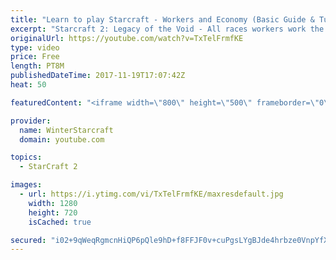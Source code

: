 ```yaml
---
title: "Learn to play Starcraft - Workers and Economy (Basic Guide & Tutorial)"
excerpt: "Starcraft 2: Legacy of the Void - All races workers work the same (mule notwithstanding!)  Wiki on mining: http://wiki.teamliquid.net/starcraft2/Mining_Minerals"
originalUrl: https://youtube.com/watch?v=TxTelFrmfKE
type: video
price: Free
length: PT8M
publishedDateTime: 2017-11-19T17:07:42Z
heat: 50

featuredContent: "<iframe width=\"800\" height=\"500\" frameborder=\"0\" src=\"https://www.youtube.com/embed/TxTelFrmfKE\" allow=\"accelerometer; autoplay; encrypted-media; gyroscope; picture-in-picture\" allowfullscreen></iframe>"

provider:
  name: WinterStarcraft
  domain: youtube.com

topics:
  - StarCraft 2

images:
  - url: https://i.ytimg.com/vi/TxTelFrmfKE/maxresdefault.jpg
    width: 1280
    height: 720
    isCached: true

secured: "i02+9qWeqRgmcnHiQP6pQle9hD+f8FFJF0v+cuPgsLYgBJde4hrbze0VnpYfXwjcl5LagzXbhVwy5EJ1wW+MCDvsPGXSV+DZaX8e7LuJRHaNF4d/VzzNc2F4AGXpLPDeb+hD3ptipZubUkxRc3zALf46044gmQBrbcmRU27TVi1lCSBKxvrOum/p+TRKXANRnNb7yyfzPw20Cn03AhdI2nVyG+sbbA32WgtY1DR4gSmzl0caL9npauSA0+/sfpAV0MZgtObQz1txzJKFEwkDmc9waHN6782UsQIhwIf9GG9B+3xfzq/1Yan1Vv2p4p3t2v7q+zOP6Rcg1ger8mL7HsKu9/siKn+jhn7v1O+2c81WrQ6sdTSbrSjkQb7CwIY1Ay4nV+w1UPgp6tvKzQ6rByQQ8WAzp4V9jVd/Y9H2S6I=;l011/QfBeDCCKlAyogR06w=="
---
```



